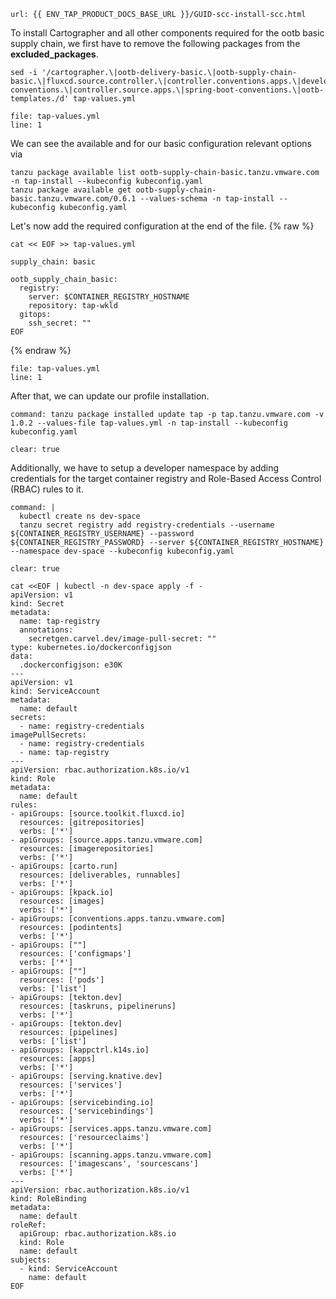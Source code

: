 ```dashboard:open-url
url: {{ ENV_TAP_PRODUCT_DOCS_BASE_URL }}/GUID-scc-install-scc.html
```

To install Cartographer and all other components required for the ootb basic supply chain, we first have to remove the following packages from the **excluded_packages**.
```execute
sed -i '/cartographer.\|ootb-delivery-basic.\|ootb-supply-chain-basic.\|fluxcd.source.controller.\|controller.conventions.apps.\|developer-conventions.\|controller.source.apps.\|spring-boot-conventions.\|ootb-templates./d' tap-values.yml
```
```editor:open-file
file: tap-values.yml
line: 1
```

We can see the available and for our basic configuration relevant options via
```execute
tanzu package available list ootb-supply-chain-basic.tanzu.vmware.com -n tap-install --kubeconfig kubeconfig.yaml
tanzu package available get ootb-supply-chain-basic.tanzu.vmware.com/0.6.1 --values-schema -n tap-install --kubeconfig kubeconfig.yaml
```

Let's now add the required configuration at the end of the file.
{% raw %}
```execute
cat << EOF >> tap-values.yml

supply_chain: basic

ootb_supply_chain_basic:
  registry:
    server: $CONTAINER_REGISTRY_HOSTNAME
    repository: tap-wkld
  gitops:
    ssh_secret: ""
EOF
```
{% endraw %}
```editor:open-file
file: tap-values.yml
line: 1
```

After that, we can update our profile installation.
```terminal:execute
command: tanzu package installed update tap -p tap.tanzu.vmware.com -v 1.0.2 --values-file tap-values.yml -n tap-install --kubeconfig kubeconfig.yaml

clear: true
```

Additionally, we have to setup a developer namespace by adding credentials for the target container registry and Role-Based Access Control (RBAC) rules to it.

```terminal:execute
command: |
  kubectl create ns dev-space
  tanzu secret registry add registry-credentials --username ${CONTAINER_REGISTRY_USERNAME} --password ${CONTAINER_REGISTRY_PASSWORD} --server ${CONTAINER_REGISTRY_HOSTNAME} --namespace dev-space --kubeconfig kubeconfig.yaml

clear: true
```
```execute
cat <<EOF | kubectl -n dev-space apply -f -
apiVersion: v1
kind: Secret
metadata:
  name: tap-registry
  annotations:
    secretgen.carvel.dev/image-pull-secret: ""
type: kubernetes.io/dockerconfigjson
data:
  .dockerconfigjson: e30K
---
apiVersion: v1
kind: ServiceAccount
metadata:
  name: default
secrets:
  - name: registry-credentials
imagePullSecrets:
  - name: registry-credentials
  - name: tap-registry
---
apiVersion: rbac.authorization.k8s.io/v1
kind: Role
metadata:
  name: default
rules:
- apiGroups: [source.toolkit.fluxcd.io]
  resources: [gitrepositories]
  verbs: ['*']
- apiGroups: [source.apps.tanzu.vmware.com]
  resources: [imagerepositories]
  verbs: ['*']
- apiGroups: [carto.run]
  resources: [deliverables, runnables]
  verbs: ['*']
- apiGroups: [kpack.io]
  resources: [images]
  verbs: ['*']
- apiGroups: [conventions.apps.tanzu.vmware.com]
  resources: [podintents]
  verbs: ['*']
- apiGroups: [""]
  resources: ['configmaps']
  verbs: ['*']
- apiGroups: [""]
  resources: ['pods']
  verbs: ['list']
- apiGroups: [tekton.dev]
  resources: [taskruns, pipelineruns]
  verbs: ['*']
- apiGroups: [tekton.dev]
  resources: [pipelines]
  verbs: ['list']
- apiGroups: [kappctrl.k14s.io]
  resources: [apps]
  verbs: ['*']
- apiGroups: [serving.knative.dev]
  resources: ['services']
  verbs: ['*']
- apiGroups: [servicebinding.io]
  resources: ['servicebindings']
  verbs: ['*']
- apiGroups: [services.apps.tanzu.vmware.com]
  resources: ['resourceclaims']
  verbs: ['*']
- apiGroups: [scanning.apps.tanzu.vmware.com]
  resources: ['imagescans', 'sourcescans']
  verbs: ['*']
---
apiVersion: rbac.authorization.k8s.io/v1
kind: RoleBinding
metadata:
  name: default
roleRef:
  apiGroup: rbac.authorization.k8s.io
  kind: Role
  name: default
subjects:
  - kind: ServiceAccount
    name: default
EOF
```